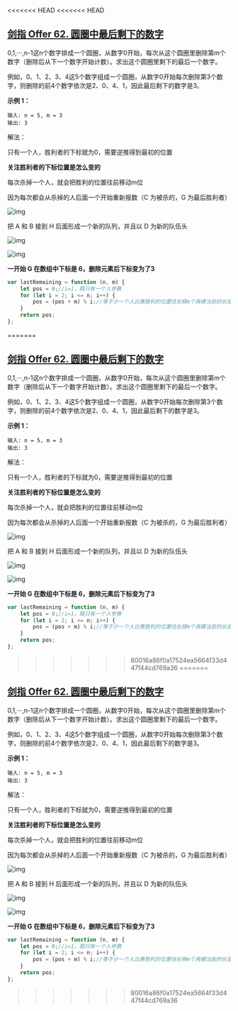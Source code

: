 <<<<<<< HEAD
<<<<<<< HEAD
## [剑指 Offer 62. 圆圈中最后剩下的数字](https://leetcode-cn.com/problems/yuan-quan-zhong-zui-hou-sheng-xia-de-shu-zi-lcof/)

0,1,···,n-1这n个数字排成一个圆圈，从数字0开始，每次从这个圆圈里删除第m个数字（删除后从下一个数字开始计数）。求出这个圆圈里剩下的最后一个数字。

例如，0、1、2、3、4这5个数字组成一个圆圈，从数字0开始每次删除第3个数字，则删除的前4个数字依次是2、0、4、1，因此最后剩下的数字是3。

**示例 1：**

```
输入: n = 5, m = 3
输出: 3
```

解法：

只有一个人，胜利者的下标就为0，需要逆推得到最初的位置

**关注胜利者的下标位置是怎么变的**

每次杀掉一个人，就会把胜利的位置往前移动m位

因为每次都会从杀掉的人后面一个开始重新报数（C 为被杀的，G 为最后胜利者）

![img](D:\前端\力扣leecode\offer.assets\1646543417-fDTqmX-image.png)

把 A 和 B 接到 H 后面形成一个新的队列，并且以 D 为新的队伍头

![img](D:\前端\力扣leecode\offer.assets\1646543431-VUFQRr-image.png)

![img](D:\前端\力扣leecode\offer.assets\1646543440-jEqIpM-image.png)

**一开始 G 在数组中下标是 6，删除元素后下标变为了3**

```js
var lastRemaining = function (n, m) {
    let pos = 0;//i=1，既只有一个人参赛
    for (let i = 2; i <= n; i++) {
        pos = (pos + m) % i;//等于少一个人比赛胜利的位置往右移m个再模当前的长度
    }
    return pos;
};
```

=======
## [剑指 Offer 62. 圆圈中最后剩下的数字](https://leetcode-cn.com/problems/yuan-quan-zhong-zui-hou-sheng-xia-de-shu-zi-lcof/)

0,1,···,n-1这n个数字排成一个圆圈，从数字0开始，每次从这个圆圈里删除第m个数字（删除后从下一个数字开始计数）。求出这个圆圈里剩下的最后一个数字。

例如，0、1、2、3、4这5个数字组成一个圆圈，从数字0开始每次删除第3个数字，则删除的前4个数字依次是2、0、4、1，因此最后剩下的数字是3。

**示例 1：**

```
输入: n = 5, m = 3
输出: 3
```

解法：

只有一个人，胜利者的下标就为0，需要逆推得到最初的位置

**关注胜利者的下标位置是怎么变的**

每次杀掉一个人，就会把胜利的位置往前移动m位

因为每次都会从杀掉的人后面一个开始重新报数（C 为被杀的，G 为最后胜利者）

![img](D:\前端\力扣leecode\offer.assets\1646543417-fDTqmX-image.png)

把 A 和 B 接到 H 后面形成一个新的队列，并且以 D 为新的队伍头

![img](D:\前端\力扣leecode\offer.assets\1646543431-VUFQRr-image.png)

![img](D:\前端\力扣leecode\offer.assets\1646543440-jEqIpM-image.png)

**一开始 G 在数组中下标是 6，删除元素后下标变为了3**

```js
var lastRemaining = function (n, m) {
    let pos = 0;//i=1，既只有一个人参赛
    for (let i = 2; i <= n; i++) {
        pos = (pos + m) % i;//等于少一个人比赛胜利的位置往右移m个再模当前的长度
    }
    return pos;
};
```

>>>>>>> 80016a86f0a17524ea5664f33d447f44cd769a36
=======
## [剑指 Offer 62. 圆圈中最后剩下的数字](https://leetcode-cn.com/problems/yuan-quan-zhong-zui-hou-sheng-xia-de-shu-zi-lcof/)

0,1,···,n-1这n个数字排成一个圆圈，从数字0开始，每次从这个圆圈里删除第m个数字（删除后从下一个数字开始计数）。求出这个圆圈里剩下的最后一个数字。

例如，0、1、2、3、4这5个数字组成一个圆圈，从数字0开始每次删除第3个数字，则删除的前4个数字依次是2、0、4、1，因此最后剩下的数字是3。

**示例 1：**

```
输入: n = 5, m = 3
输出: 3
```

解法：

只有一个人，胜利者的下标就为0，需要逆推得到最初的位置

**关注胜利者的下标位置是怎么变的**

每次杀掉一个人，就会把胜利的位置往前移动m位

因为每次都会从杀掉的人后面一个开始重新报数（C 为被杀的，G 为最后胜利者）

![img](D:\前端\力扣leecode\offer.assets\1646543417-fDTqmX-image.png)

把 A 和 B 接到 H 后面形成一个新的队列，并且以 D 为新的队伍头

![img](D:\前端\力扣leecode\offer.assets\1646543431-VUFQRr-image.png)

![img](D:\前端\力扣leecode\offer.assets\1646543440-jEqIpM-image.png)

**一开始 G 在数组中下标是 6，删除元素后下标变为了3**

```js
var lastRemaining = function (n, m) {
    let pos = 0;//i=1，既只有一个人参赛
    for (let i = 2; i <= n; i++) {
        pos = (pos + m) % i;//等于少一个人比赛胜利的位置往右移m个再模当前的长度
    }
    return pos;
};
```

>>>>>>> 80016a86f0a17524ea5664f33d447f44cd769a36
